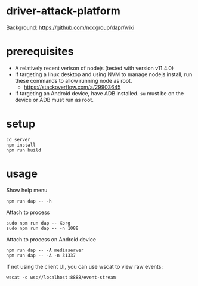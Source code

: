 # driver-attack-platform

Background: https://github.com/nccgroup/dapr/wiki

# prerequisites
* A relatively recent verison of nodejs (tested with version v11.4.0)
* If targeting a linux desktop and using NVM to manage nodejs install, run these
  commands to allow running node as root.
  *   https://stackoverflow.com/a/29903645
* If targeting an Android device, have ADB installed. `su` must be on the device
  or ADB must run as root.

# setup
    cd server
    npm install
    npm run build
    
# usage
Show help menu

    npm run dap -- -h
    
Attach to process

    sudo npm run dap -- Xorg
    sudo npm run dap -- -n 1088
    
Attach to process on Android device

    npm run dap -- -A mediaserver
    npm run dap -- -A -n 31337
    
If not using the client UI, you can use wscat to view raw events:

    wscat -c ws://localhost:8888/event-stream
    
    
